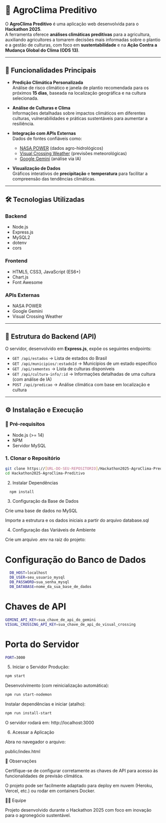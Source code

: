 # 🌱 AgroClima Preditivo

O **AgroClima Preditivo** é uma aplicação web desenvolvida para o **Hackathon 2025**.  
A ferramenta oferece **análises climáticas preditivas** para a agricultura, auxiliando agricultores a tomarem decisões mais informadas sobre o plantio e a gestão de culturas, com foco em **sustentabilidade** e na **Ação Contra a Mudança Global do Clima (ODS 13)**.

---

## 🚀 Funcionalidades Principais

- **Predição Climática Personalizada**  
  Análise de risco climático e janela de plantio recomendada para os próximos **15 dias**, baseada na localização geográfica e na cultura selecionada.

- **Análise de Culturas e Clima**  
  Informações detalhadas sobre impactos climáticos em diferentes culturas, vulnerabilidades e práticas sustentáveis para aumentar a resiliência.

- **Integração com APIs Externas**  
  Dados de fontes confiáveis como:
  - [NASA POWER](https://power.larc.nasa.gov/) (dados agro-hidrológicos)  
  - [Visual Crossing Weather](https://www.visualcrossing.com/) (previsões meteorológicas)  
  - [Google Gemini](https://deepmind.google/technologies/gemini/) (análise via IA)  

- **Visualização de Dados**  
  Gráficos interativos de **precipitação** e **temperatura** para facilitar a compreensão das tendências climáticas.

---

## 🛠️ Tecnologias Utilizadas

### Backend
- Node.js  
- Express.js  
- MySQL2  
- dotenv  
- cors  

### Frontend
- HTML5, CSS3, JavaScript (ES6+)  
- Chart.js  
- Font Awesome  

### APIs Externas
- NASA POWER  
- Google Gemini  
- Visual Crossing Weather  

---

## 🔧 Estrutura do Backend (API)

O servidor, desenvolvido em **Express.js**, expõe os seguintes endpoints:

- `GET /api/estados` → Lista de estados do Brasil  
- `GET /api/municipios/:estadoId` → Municípios de um estado específico  
- `GET /api/sementes` → Lista de culturas disponíveis  
- `GET /api/cultura-info/:id` → Informações detalhadas de uma cultura (com análise de IA)  
- `POST /api/predicao` → Análise climática com base em localização e cultura  

---

## ⚙️ Instalação e Execução

### 🔑 Pré-requisitos
- Node.js (>= 14)  
- NPM  
- Servidor MySQL  

### 1. Clonar o Repositório
```bash
git clone https://[URL-DO-SEU-REPOSITORIO]/Hackathon2025-AgroClima-Preditivo.git
cd Hackathon2025-AgroClima-Preditivo
```
2. Instalar Dependências

```bash 
  npm install
```

3. Configuração da Base de Dados

Crie uma base de dados no MySQL

Importe a estrutura e os dados iniciais a partir do arquivo database.sql

4. Configuração das Variáveis de Ambiente

Crie um arquivo .env na raiz do projeto:

# Configuração do Banco de Dados
```bash
  DB_HOST=localhost
  DB_USER=seu_usuario_mysql
  DB_PASSWORD=sua_senha_mysql
  DB_DATABASE=nome_da_sua_base_de_dados
```
# Chaves de API
```bash
GEMINI_API_KEY=sua_chave_de_api_do_gemini
VISUAL_CROSSING_API_KEY=sua_chave_de_api_do_visual_crossing
```
# Porta do Servidor
```bash
PORT=3000
```
5. Iniciar o Servidor
Produção:
```bash
npm start
```

Desenvolvimento (com reinicialização automática):
```bash
npm run start-nodemon
```

Instalar dependências e iniciar (atalho):
```bash
npm run install-start
```

O servidor rodará em: http://localhost:3000

6. Acessar a Aplicação

Abra no navegador o arquivo:

public/index.html

📌 Observações

Certifique-se de configurar corretamente as chaves de API para acesso às funcionalidades de previsão climática.

O projeto pode ser facilmente adaptado para deploy em nuvem (Heroku, Vercel, etc.) ou rodar em containers Docker.

👨‍💻 Equipe

Projeto desenvolvido durante o Hackathon 2025 com foco em inovação para o agronegócio sustentável.
